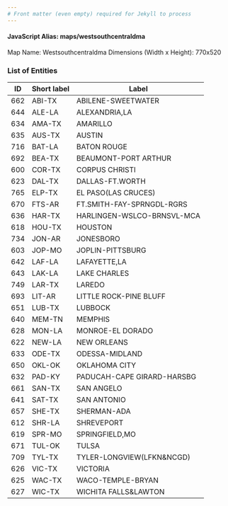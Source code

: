 ```yaml
---
# Front matter (even empty) required for Jekyll to process
---
```


#### JavaScript Alias: maps/westsouthcentraldma

Map Name: Westsouthcentraldma
Dimensions (Width x Height): 770x520





### List of Entities

ID | Short label | Label
---|---|---|
662|ABI-TX|ABILENE-SWEETWATER
644|ALE-LA|ALEXANDRIA,LA
634|AMA-TX|AMARILLO
635|AUS-TX|AUSTIN
716|BAT-LA|BATON ROUGE
692|BEA-TX|BEAUMONT-PORT ARTHUR
600|COR-TX|CORPUS CHRISTI
623|DAL-TX|DALLAS-FT.WORTH
765|ELP-TX|EL PASO(LAS CRUCES)
670|FTS-AR|FT.SMITH-FAY-SPRNGDL-RGRS
636|HAR-TX|HARLINGEN-WSLCO-BRNSVL-MCA
618|HOU-TX|HOUSTON
734|JON-AR|JONESBORO
603|JOP-MO|JOPLIN-PITTSBURG
642|LAF-LA|LAFAYETTE,LA
643|LAK-LA|LAKE CHARLES
749|LAR-TX|LAREDO
693|LIT-AR|LITTLE ROCK-PINE BLUFF
651|LUB-TX|LUBBOCK
640|MEM-TN|MEMPHIS
628|MON-LA|MONROE-EL DORADO
622|NEW-LA|NEW ORLEANS
633|ODE-TX|ODESSA-MIDLAND
650|OKL-OK|OKLAHOMA CITY
632|PAD-KY|PADUCAH-CAPE GIRARD-HARSBG
661|SAN-TX|SAN ANGELO
641|SAT-TX|SAN ANTONIO
657|SHE-TX|SHERMAN-ADA
612|SHR-LA|SHREVEPORT
619|SPR-MO|SPRINGFIELD,MO
671|TUL-OK|TULSA
709|TYL-TX|TYLER-LONGVIEW(LFKN&NCGD)
626|VIC-TX|VICTORIA
625|WAC-TX|WACO-TEMPLE-BRYAN
627|WIC-TX|WICHITA FALLS&LAWTON

